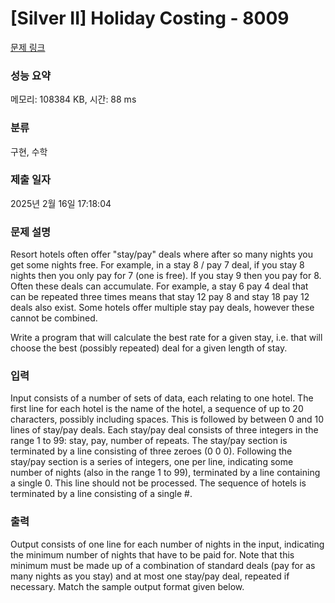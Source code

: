 # [Silver II] Holiday Costing - 8009 

[문제 링크](https://www.acmicpc.net/problem/8009) 

### 성능 요약

메모리: 108384 KB, 시간: 88 ms

### 분류

구현, 수학

### 제출 일자

2025년 2월 16일 17:18:04

### 문제 설명

<p>Resort hotels often offer "stay/pay" deals where after so many nights you get some nights free. For example, in a stay 8 / pay 7 deal, if you stay 8 nights then you only pay for 7 (one is free). If you stay 9 then you pay for 8. Often these deals can accumulate. For example, a stay 6 pay 4 deal that can be repeated three times means that stay 12 pay 8 and stay 18 pay 12 deals also exist. Some hotels offer multiple stay pay deals, however these cannot be combined.</p>

<p>Write a program that will calculate the best rate for a given stay, i.e. that will choose the best (possibly repeated) deal for a given length of stay.</p>

### 입력 

 <p>Input consists of a number of sets of data, each relating to one hotel. The first line for each hotel is the name of the hotel, a sequence of up to 20 characters, possibly including spaces. This is followed by between 0 and 10 lines of stay/pay deals. Each stay/pay deal consists of three integers in the range 1 to 99: stay, pay, number of repeats. The stay/pay section is terminated by a line consisting of three zeroes (0 0 0). Following the stay/pay section is a series of integers, one per line, indicating some number of nights (also in the range 1 to 99), terminated by a line containing a single 0. This line should not be processed. The sequence of hotels is terminated by a line consisting of a single #.</p>

### 출력 

 <p>Output consists of one line for each number of nights in the input, indicating the minimum number of nights that have to be paid for. Note that this minimum must be made up of a combination of standard deals (pay for as many nights as you stay) and at most one stay/pay deal, repeated if necessary. Match the sample output format given below.</p>

